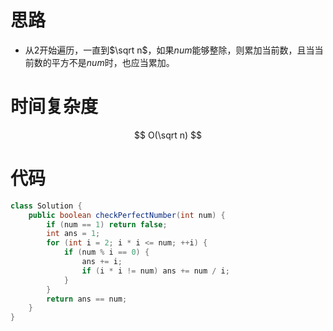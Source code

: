 # 思路

* 从2开始遍历，一直到$\sqrt n$，如果$num$能够整除，则累加当前数，且当当前数的平方不是$num$时，也应当累加。

# 时间复杂度

$$
O(\sqrt n)
$$

# 代码

```java
class Solution {
    public boolean checkPerfectNumber(int num) {
        if (num == 1) return false;
        int ans = 1;
        for (int i = 2; i * i <= num; ++i) {
            if (num % i == 0) {
                ans += i;
                if (i * i != num) ans += num / i;
            }
        }
        return ans == num;
    }
}
```

